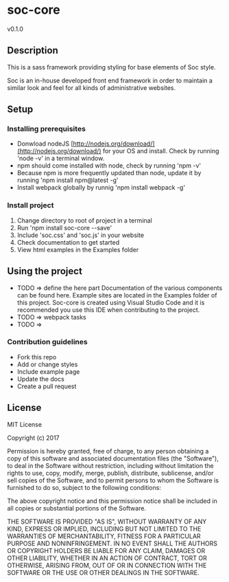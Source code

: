 # soc-core

v0.1.0

## Description
This is a sass framework providing styling for base elements of Soc style. 

Soc is an in-house developed front end framework in order to maintain a similar look and feel for all kinds of administrative websites.



## Setup
### Installing prerequisites
* Donwload nodeJS [http://nodejs.org/download/](http://nodejs.org/download/) for your OS and install. Check by running 'node -v' in a terminal window.
* npm should come installed with node, check by running 'npm -v'
* Because npm is more frequently updated than node, update it by running 'npm install npm@latest -g'
* Install webpack globally by runnig 'npm install webpack -g'

### Install project
1. Change directory to root of project in a terminal
2. Run 'npm install soc-core --save'
3. Include 'soc.css' and 'soc.js' in your website
4. Check documentation to get started
5. View html examples in the Examples folder



## Using the project
* TODO => define the here part
Documentation of the various components can be found here. Example sites are located in the Examples folder of this project. 
Soc-core is created using Visual Studio Code and it is recommended you use this IDE when contributing to the project.
* TODO => webpack tasks
* TODO => 

### Contribution guidelines
* Fork this repo
* Add or change styles
* Include example page
* Update the docs
* Create a pull request



## License
MIT License

Copyright (c) 2017 

Permission is hereby granted, free of charge, to any person obtaining a copy
of this software and associated documentation files (the "Software"), to deal
in the Software without restriction, including without limitation the rights
to use, copy, modify, merge, publish, distribute, sublicense, and/or sell
copies of the Software, and to permit persons to whom the Software is
furnished to do so, subject to the following conditions:

The above copyright notice and this permission notice shall be included in all
copies or substantial portions of the Software.

THE SOFTWARE IS PROVIDED "AS IS", WITHOUT WARRANTY OF ANY KIND, EXPRESS OR
IMPLIED, INCLUDING BUT NOT LIMITED TO THE WARRANTIES OF MERCHANTABILITY,
FITNESS FOR A PARTICULAR PURPOSE AND NONINFRINGEMENT. IN NO EVENT SHALL THE
AUTHORS OR COPYRIGHT HOLDERS BE LIABLE FOR ANY CLAIM, DAMAGES OR OTHER
LIABILITY, WHETHER IN AN ACTION OF CONTRACT, TORT OR OTHERWISE, ARISING FROM,
OUT OF OR IN CONNECTION WITH THE SOFTWARE OR THE USE OR OTHER DEALINGS IN THE
SOFTWARE.
